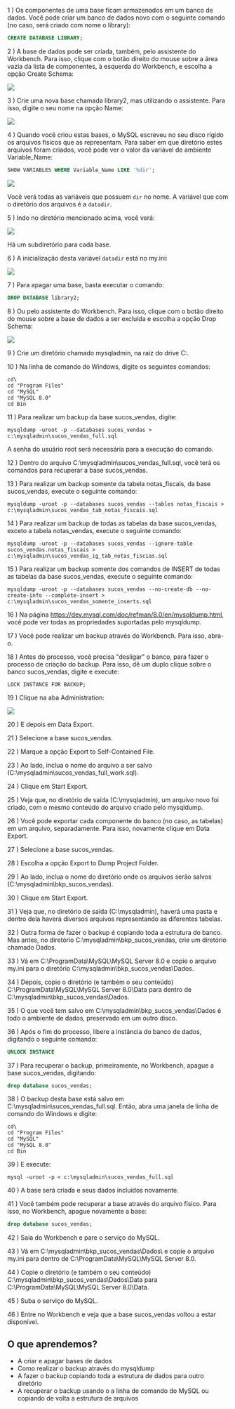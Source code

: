 1 ) Os componentes de uma base ficam armazenados em um banco de dados. Você pode criar um banco de dados novo com o seguinte comando (no caso, será criado com nome o library):
````sql
CREATE DATABASE LIBRARY;
````

2 ) A base de dados pode ser criada, também, pelo assistente do Workbench. Para isso, clique com o botão direito do mouse sobre a área vazia da lista de componentes, à esquerda do Workbench, e escolha a opção Create Schema:

![](https://cdn3.gnarususercontent.com.br/1224-mysql-adminstracao/03/image27.png)

3 ) Crie uma nova base chamada library2, mas utilizando o assistente. Para isso, digite o seu nome na opção Name:

![](https://cdn3.gnarususercontent.com.br/1224-mysql-adminstracao/03/image14.png)

4 ) Quando você criou estas bases, o MySQL escreveu no seu disco rígido os arquivos físicos que as representam. Para saber em que diretório estes arquivos foram criados, você pode ver o valor da variável de ambiente Variable_Name:
````sql
SHOW VARIABLES WHERE Variable_Name LIKE '%dir';
````

![](https://cdn3.gnarususercontent.com.br/1224-mysql-adminstracao/03/image2.png)

Você verá todas as variáveis que possuem <code>dir</code> no nome. A variável que com o diretório dos arquivos é a <code>datadir</code>.

5 ) Indo no diretório mencionado acima, você verá:

![](https://cdn3.gnarususercontent.com.br/1224-mysql-adminstracao/03/image37.png)

Há um subdiretório para cada base.

6 ) A inicialização desta variável <code>datadir</code> está no my.ini:

![](https://cdn3.gnarususercontent.com.br/1224-mysql-adminstracao/03/image46.png)

7 ) Para apagar uma base, basta executar o comando:
````sql
DROP DATABASE library2;
````

8 ) Ou pelo assistente do Workbench. Para isso, clique com o botão direito do mouse sobre a base de dados a ser excluída e escolha a opção Drop Schema:

![](https://cdn3.gnarususercontent.com.br/1224-mysql-adminstracao/03/image28.png)

9 ) Crie um diretório chamado mysqladmin, na raiz do drive C:\.

10 ) Na linha de comando do Windows, digite os seguintes comandos:
````
cd\
cd "Program Files"
cd "MySQL"
cd "MySQL 8.0"
cd Bin
````

11 ) Para realizar um backup da base sucos_vendas, digite:
````
mysqldump -uroot -p --databases sucos_vendas > c:\mysqladmin\sucos_vendas_full.sql
````

A senha do usuário root será necessária para a execução do comando.

12 ) Dentro do arquivo C:\mysqladmin\sucos_vendas_full.sql, você terá os comandos para recuperar a base sucos_vendas.

13 ) Para realizar um backup somente da tabela notas_fiscais, da base sucos_vendas, execute o seguinte comando:
````
mysqldump -uroot -p --databases sucos_vendas --tables notas_fiscais > c:\mysqladmin\sucos_vendas_tab_notas_fiscais.sql
````

14 ) Para realizar um backup de todas as tabelas da base sucos_vendas, exceto a tabela notas_vendas, execute o seguinte comando:
````
mysqldump -uroot -p --databases sucos_vendas --ignore-table sucos_vendas.notas_fiscais > c:\mysqladmin\sucos_vendas_ig_tab_notas_fiscias.sql
````

15 ) Para realizar um backup somente dos comandos de INSERT de todas as tabelas da base sucos_vendas, execute o seguinte comando:
````
mysqldump -uroot -p --databases sucos_vendas --no-create-db --no-create-info --complete-insert > c:\mysqladmin\sucos_vendas_somente_inserts.sql
````

16 ) Na página https://dev.mysql.com/doc/refman/8.0/en/mysqldump.html, você pode ver todas as propriedades suportadas pelo mysqldump.

17 ) Você pode realizar um backup através do Workbench. Para isso, abra-o.

18 ) Antes do processo, você precisa "desligar" o banco, para fazer o processo de criação do backup. Para isso, dê um duplo clique sobre o banco sucos_vendas, digite e execute:
````
LOCK INSTANCE FOR BACKUP;
````

19 ) Clique na aba Administration:

![](https://cdn3.gnarususercontent.com.br/1224-mysql-adminstracao/03/image31.png)

20 ) E depois em Data Export.

21 ) Selecione a base sucos_vendas.

22 ) Marque a opção Export to Self-Contained File.

23 ) Ao lado, inclua o nome do arquivo a ser salvo (C:\mysqladmin\sucos_vendas_full_work.sql).

24 ) Clique em Start Export.

25 ) Veja que, no diretório de saída (C:\mysqladmin\), um arquivo novo foi criado, com o mesmo conteúdo do arquivo criado pelo mysqldump.

26 ) Você pode exportar cada componente do banco (no caso, as tabelas) em um arquivo, separadamente. Para isso, novamente clique em Data Export.

27 ) Selecione a base sucos_vendas.

28 ) Escolha a opção Export to Dump Project Folder.

29 ) Ao lado, inclua o nome do diretório onde os arquivos serão salvos (C:\mysqladmin\bkp_sucos_vendas).

30 ) Clique em Start Export.

31 ) Veja que, no diretório de saída (C:\mysqladmin\), haverá uma pasta e dentro dela haverá diversos arquivos representando as diferentes tabelas.

32 ) Outra forma de fazer o backup é copiando toda a estrutura do banco. Mas antes, no diretório C:\mysqladmin\bkp_sucos_vendas\, crie um diretório chamado Dados.

33 ) Vá em C:\ProgramData\MySQL\MySQL Server 8.0 e copie o arquivo my.ini para o diretório C:\mysqladmin\bkp_sucos_vendas\Dados\.

34 ) Depois, copie o diretório (e também o seu conteúdo) C:\ProgramData\MySQL\MySQL Server 8.0\Data para dentro de C:\mysqladmin\bkp_sucos_vendas\Dados\.

35 ) O que você tem salvo em C:\mysqladmin\bkp_sucos_vendas\Dados é todo o ambiente de dados, preservado em um outro disco.

36 ) Após o fim do processo, libere a instância do banco de dados, digitando o seguinte comando:
````sql
UNLOCK INSTANCE
````

37 ) Para recuperar o backup, primeiramente, no Workbench, apague a base sucos_vendas, digitando:
````sql
drop database sucos_vendas;
````

38 ) O backup desta base está salvo em C:\mysqladmin\sucos_vendas_full.sql. Então, abra uma janela de linha de comando do Windows e digite:
````
cd\
cd "Program Files"
cd "MySQL"
cd "MySQL 8.0"
cd Bin
````

39 ) E execute:
````
mysql -uroot -p < c:\mysqladmin\sucos_vendas_full.sql
````

40 ) A base será criada e seus dados incluídos novamente.

41 ) Você também pode recuperar a base através do arquivo físico. Para isso, no Workbench, apague novamente a base:
````sql
drop database sucos_vendas;
````

42 ) Saia do Workbench e pare o serviço do MySQL.

43 ) Vá em C:\mysqladmin\bkp_sucos_vendas\Dados\ e copie o arquivo my.ini para dentro de C:\ProgramData\MySQL\MySQL Server 8.0\.

44 ) Copie o diretório (e também o seu conteúdo) C:\mysqladmin\bkp_sucos_vendas\Dados\Data para C:\ProgramData\MySQL\MySQL Server 8.0\Data.

45 ) Suba o serviço do MySQL.

46 ) Entre no Workbench e veja que a base sucos_vendas voltou a estar disponível.

## O que aprendemos?

- A criar e apagar bases de dados
- Como realizar o backup através do mysqldump
- A fazer o backup copiando toda a estrutura de dados para outro diretório
- A recuperar o backup usando o a linha de comando do MySQL ou copiando de volta a estrutura de arquivos